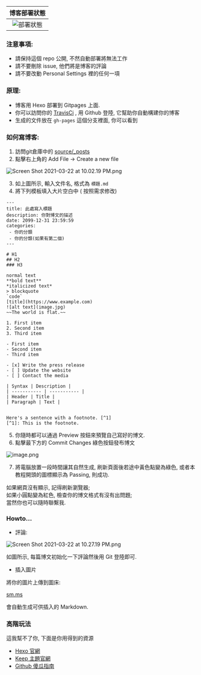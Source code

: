 
|                         博客部署狀態                         |
| :----------------------------------------------------------: |
| ![部署狀態](https://api.travis-ci.com/LiuPhoenix/LiuPhoenix.github.io.svg?branch=master&status=started) |



### **注意事項:**

* 請保持這個 repo 公開, 不然自動部署將無法工作
* 請不要刪除 issue, 他們將是博客的評論
* 請不要改動 Personal Settings 裡的任何一項

### **原理:**

* 博客用 Hexo 部署到 Gitpages 上面.
* 你可以訪問你的 [TravisCi](https://travis-ci.com) , 用 Github 登陸, 它幫助你自動構建你的博客
* 生成的文件放在 `gh-pages` 這個分支裡面, 你可以看到

### **如何寫博客:**

1. 訪問git倉庫中的 [source/_posts](https://github.com/LiuPhoenix/LiuPhoenix.github.io/tree/master/source/_posts)
2. 點擊右上角的 Add File -> Create a new file

![Screen Shot 2021-03-22 at 10.02.19 PM.png](https://i.loli.net/2021/03/22/J7vR5DFwAylGade.png)

3. 如上圖所示, 輸入文件名, 格式為 `標題.md`
4. 將下列模板填入大片空白中 ( 按照需求修改)

```
---
title: 此處寫入標題
description: 你對博文的描述
date: 2099-12-31 23:59:59
categories:
 - 你的分類
 - 你的分類(如果有第二個)
---

# H1
## H2
### H3

normal text
**bold text**
*italicized text*
> blockquote
`code`
[title](https://www.example.com)
![alt text](image.jpg)
~~The world is flat.~~

1. First item
2. Second item
3. Third item

- First item
- Second item
- Third item

- [x] Write the press release
- [ ] Update the website
- [ ] Contact the media

| Syntax | Description |
| ----------- | ----------- |
| Header | Title |
| Paragraph | Text |


Here's a sentence with a footnote. [^1]
[^1]: This is the footnote.
```

5. 你隨時都可以通過 Preview 按鈕來預覽自己寫好的博文.
6. 點擊最下方的 Commit Changes 綠色按鈕發布博文

![image.png](https://i.loli.net/2021/03/22/F9gsCcykSNKBxVA.png)

7. 將電腦放置一段時間讓其自然生成, 刷新頁面後若途中黃色點變為綠色, 或者本教程開頭的圖標顯示為 Passing, 則成功.



如果網頁沒有顯示, 記得刷新瀏覽器;  
如果小圓點變為紅色, 檢查你的博文格式有沒有出問題;  
當然你也可以隨時聯繫我.

### **Howto...**

* 評論:

![Screen Shot 2021-03-22 at 10.27.19 PM.png](https://i.loli.net/2021/03/22/EkBR3K2oN9eg1bu.png)

如圖所示, 每篇博文初始化一下評論然後用 Git 登陸即可.

* 插入圖片

將你的圖片上傳到圖床:

[sm.ms](https://sm.ms)

會自動生成可供插入的 Markdown.

### **高階玩法**

這我幫不了你, 下面是你用得到的資源

* [Hexo 官網](https://hexo.io)
* [Keep 主題官網](https://keep-docs.xpoet.cn)
* [Github 傻瓜指南](https://www.runoob.com/w3cnote/git-guide.html)
